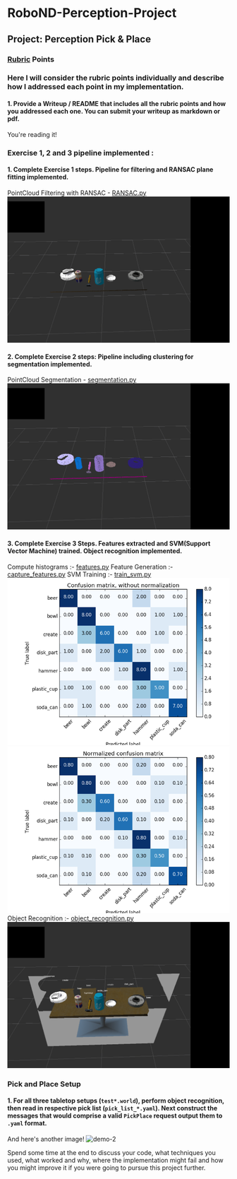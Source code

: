 # RoboND-Perception-Project
## Project: Perception Pick & Place
### [Rubric](https://review.udacity.com/#!/rubrics/1067/view) Points
### Here I will consider the rubric points individually and describe how I addressed each point in my implementation.  

#### 1. Provide a Writeup / README that includes all the rubric points and how you addressed each one.  You can submit your writeup as markdown or pdf.  

You're reading it!

### Exercise 1, 2 and 3 pipeline implemented :
#### 1. Complete Exercise 1 steps. Pipeline for filtering and RANSAC plane fitting implemented.
PointCloud Filtering with RANSAC - [RANSAC.py](https://github.com/rohitwesley/sensor_stick/blob/master/scripts/RANSAC.py)
![Object PointCloud](https://github.com/rohitwesley/sensor_stick/blob/master/images/object_pointcloud.png)

#### 2. Complete Exercise 2 steps: Pipeline including clustering for segmentation implemented.  
PointCloud Segmentation - [segmentation.py](https://github.com/rohitwesley/sensor_stick/blob/master/scripts/segmentation.py)
![Segmented](https://github.com/rohitwesley/sensor_stick/blob/master/images/color_cluster.png)

#### 3. Complete Exercise 3 Steps.  Features extracted and SVM(Support Vector Machine) trained.  Object recognition implemented.
Compute histograms :- [features.py](https://github.com/rohitwesley/sensor_stick/blob/master/src/sensor_stick/features.py)
Feature Generation :- [capture_features.py](https://github.com/rohitwesley/sensor_stick/blob/master/scripts/capture_features.py)
SVM Training :- [train_svm.py](https://github.com/rohitwesley/sensor_stick/blob/master/scripts/train_svm.py)
![Confusion Matrix](https://github.com/rohitwesley/sensor_stick/blob/master/images/confusion_matrix.png)
![Normalized Confusion Matrix](https://github.com/rohitwesley/sensor_stick/blob/master/images/normailzed_confusion_matrix.png)
Object Recognition :- [object_recognition.py](https://github.com/rohitwesley/sensor_stick/blob/master/scripts/object_recognition.py)
![Object Recognition](https://github.com/rohitwesley/sensor_stick/blob/master/images/object_recognition.png)

### Pick and Place Setup

#### 1. For all three tabletop setups (`test*.world`), perform object recognition, then read in respective pick list (`pick_list_*.yaml`). Next construct the messages that would comprise a valid `PickPlace` request output them to `.yaml` format.

And here's another image! 
![demo-2](https://user-images.githubusercontent.com/20687560/28748286-9f65680e-7468-11e7-83dc-f1a32380b89c.png)

Spend some time at the end to discuss your code, what techniques you used, what worked and why, where the implementation might fail and how you might improve it if you were going to pursue this project further.  


